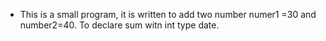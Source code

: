 * This is a small program, it is written to add two number
numer1 =30 and number2=40. To declare sum witn int type date.
